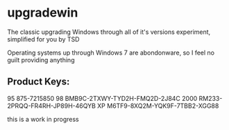 # upgradewin
The classic upgrading Windows through all of it's versions experiment, simplified for you by TSD


Operating systems up through Windows 7 are abondonware, so I feel no guilt providing anything


## Product Keys:
95     875-7215850
98     BMB9C-2TXWY-TYD2H-FMQ2D-2J84C
2000   RM233-2PRQQ-FR4RH-JP89H-46QYB
XP     M6TF9-8XQ2M-YQK9F-7TBB2-XGG88









this is a work in progress
